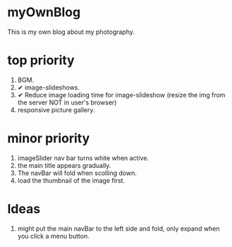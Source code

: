 # myOwnBlog
This is my own blog about my photography.


# top priority
1. BGM.
2. ✔ image-slideshows.
3. ✔ Reduce image loading time for image-slideshow (resize the img from the server NOT in user's browser)
4. responsive picture gallery.

# minor priority
1. imageSlider nav bar turns white when active.
2. the main title appears gradually.
3. The navBar will fold when scolling down.
4. load the thumbnail of the image first.

# Ideas
1. might put the main navBar to the left side and fold, only expand when you click a menu button.
